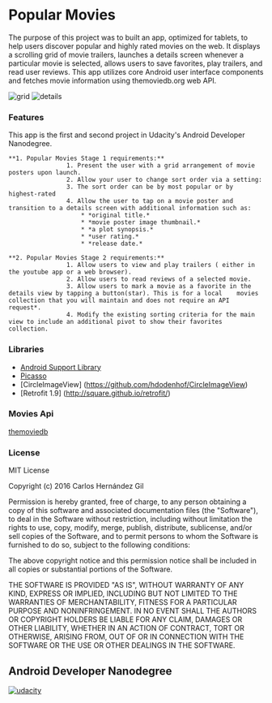 # Popular Movies

The purpose of this project was to built an app, optimized for tablets, to help users discover popular and highly rated movies on the web. It displays a scrolling grid of movie trailers, launches a details screen whenever a particular movie is selected, allows users to save favorites, play trailers, and read user reviews. This app utilizes core Android user interface components and fetches movie information using themoviedb.org web API.

 ![grid](https://raw.githubusercontent.com/cahegi/MyAppPortfolio/master/art/phone_grid.png) 
 ![details](https://raw.githubusercontent.com/cahegi/MyAppPortfolio/master/art/phone_details.png) 

### Features

This app is the first and second project in Udacity's Android Developer Nanodegree. 

	**1. Popular Movies Stage 1 requirements:**
					1. Present the user with a grid arrangement of movie posters upon launch.
					2. Allow your user to change sort order via a setting:
					3. The sort order can be by most popular or by highest-rated
					4. Allow the user to tap on a movie poster and transition to a details screen with additional information such as:
					    * *original title.*
					    * *movie poster image thumbnail.*
						* *a plot synopsis.* 
						* *user rating.* 
						* *release date.*

	**2. Popular Movies Stage 2 requirements:**	
					1. Allow users to view and play trailers ( either in the youtube app or a web browser).
					2. Allow users to read reviews of a selected movie.
					3. Allow users to mark a movie as a favorite in the details view by tapping a button(star). This is for a local    movies collection that you will maintain and does not require an API request*.
					4. Modify the existing sorting criteria for the main view to include an additional pivot to show their favorites collection.				



### Libraries

- [Android Support Library]()
- [Picasso](http://square.github.io/picasso/)
- [CircleImageView] (https://github.com/hdodenhof/CircleImageView)
- [Retrofit 1.9] (http://square.github.io/retrofit/)

### Movies Api

[themoviedb](https://www.themoviedb.org/)

### License

MIT License

Copyright (c) 2016 Carlos Hernández Gil

Permission is hereby granted, free of charge, to any person obtaining a copy
of this software and associated documentation files (the "Software"), to deal
in the Software without restriction, including without limitation the rights
to use, copy, modify, merge, publish, distribute, sublicense, and/or sell
copies of the Software, and to permit persons to whom the Software is
furnished to do so, subject to the following conditions:

The above copyright notice and this permission notice shall be included in all
copies or substantial portions of the Software.

THE SOFTWARE IS PROVIDED "AS IS", WITHOUT WARRANTY OF ANY KIND, EXPRESS OR
IMPLIED, INCLUDING BUT NOT LIMITED TO THE WARRANTIES OF MERCHANTABILITY,
FITNESS FOR A PARTICULAR PURPOSE AND NONINFRINGEMENT. IN NO EVENT SHALL THE
AUTHORS OR COPYRIGHT HOLDERS BE LIABLE FOR ANY CLAIM, DAMAGES OR OTHER
LIABILITY, WHETHER IN AN ACTION OF CONTRACT, TORT OR OTHERWISE, ARISING FROM,
OUT OF OR IN CONNECTION WITH THE SOFTWARE OR THE USE OR OTHER DEALINGS IN THE
SOFTWARE.


## Android Developer Nanodegree
[![udacity][1]][2]

[1]: https://raw.githubusercontent.com/cahegi/MyAppPortfolio/master/art/nanodegree-logo.png
[2]: https://www.udacity.com/course/android-developer-nanodegree--nd801

